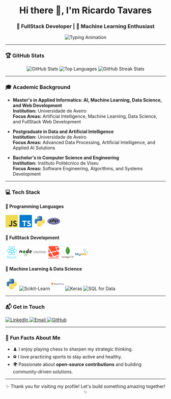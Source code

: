 <h1 align="center">Hi there 👋, I'm Ricardo Tavares</h1>
<h3 align="center">🚀 FullStack Developer | 🤖 Machine Learning Enthusiast</h3>

<p align="center">
  <img src="https://readme-typing-svg.herokuapp.com?color=F7F7F7&size=24&center=true&vCenter=true&width=600&lines=Welcome+to+my+GitHub+profile!;I+build+scalable+FullStack+applications.;I+explore+the+world+of+Machine+Learning!;Let's+create+innovative+solutions+together!" alt="Typing Animation">
</p>

---

### 🏆 **GitHub Stats**
<div align="center">
  <img 
    height="150"
    src="https://github-readme-stats.vercel.app/api?username=ricardotavaresit&show_icons=true&count_private=true&theme=radical&hide_border=true&hide=issues,contribs"
    alt="GitHub Stats"
  />
  <img
    height="150"
    src="https://github-readme-stats.vercel.app/api/top-langs/?username=ricardotavaresit&layout=compact&hide_border=true&theme=radical&langs_count=6&hide=jupyter%20notebook,tex,css,php"
    alt="Top Languages"
  />
  <img
    src="https://github-readme-streak-stats.herokuapp.com?user=ricardotavaresit&theme=radical&hide_border=true&background=FFFFFF00"
    alt="GitHub Streak Stats"
  />
</div>

---

### 🎓 Academic Background

- **Master's in Applied Informatics: AI, Machine Learning, Data Science, and Web Development**  
  **Institution:** Universidade de Aveiro  
  **Focus Areas:** Artificial Intelligence, Machine Learning, Data Science, and FullStack Web Development  

- **Postgraduate in Data and Artificial Intelligence**  
  **Institution:** Universidade de Aveiro  
  **Focus Areas:** Advanced Data Processing, Artificial Intelligence, and Applied AI Solutions  

- **Bachelor's in Computer Science and Engineering**  
  **Institution:** Instituto Politécnico de Viseu  
  **Focus Areas:** Software Engineering, Algorithms, and Systems Development  

---

### 💻 **Tech Stack**
#### 🔹 Programming Languages
<p align="left">
  <img src="https://raw.githubusercontent.com/devicons/devicon/master/icons/javascript/javascript-original.svg" alt="JavaScript" title="JavaScript" width="40" height="40"/>
  <img src="https://raw.githubusercontent.com/devicons/devicon/master/icons/typescript/typescript-original.svg" alt="TypeScript" title="TypeScript" width="40" height="40"/>
  <img src="https://raw.githubusercontent.com/devicons/devicon/master/icons/python/python-original.svg" alt="Python" title="Python" width="40" height="40"/>
  <img src="https://raw.githubusercontent.com/devicons/devicon/master/icons/php/php-original.svg" alt="PHP" title="PHP" width="40" height="40"/>
</p>

#### 🔹 FullStack Development
<p align="left">
  <img src="https://raw.githubusercontent.com/devicons/devicon/master/icons/react/react-original-wordmark.svg" alt="React" title="React" width="40" height="40"/>
  <img src="https://raw.githubusercontent.com/devicons/devicon/master/icons/nodejs/nodejs-original-wordmark.svg" alt="Node.js" title="Node.js" width="40" height="40"/>
  <img src="https://raw.githubusercontent.com/devicons/devicon/master/icons/express/express-original-wordmark.svg" alt="Express.js" title="Express.js" width="40" height="40"/>
  <img src="https://raw.githubusercontent.com/devicons/devicon/master/icons/laravel/laravel-plain-wordmark.svg" alt="Laravel" title="Laravel" width="40" height="40"/>
  <img src="https://raw.githubusercontent.com/devicons/devicon/master/icons/mongodb/mongodb-original-wordmark.svg" alt="MongoDB" title="MongoDB" width="40" height="40"/>
  <img src="https://raw.githubusercontent.com/devicons/devicon/master/icons/mysql/mysql-original-wordmark.svg" alt="MySQL" title="MySQL" width="40" height="40"/>
</p>

#### 🔹 Machine Learning & Data Science
<p align="left">
  <img src="https://raw.githubusercontent.com/devicons/devicon/master/icons/python/python-original.svg" alt="Python" title="Python" width="40" height="40"/>
  <img src="https://upload.wikimedia.org/wikipedia/commons/0/05/Scikit_learn_logo_small.svg" alt="Scikit-Learn" title="Scikit-Learn" width="40" height="40"/>
  <img src="https://raw.githubusercontent.com/devicons/devicon/master/icons/tensorflow/tensorflow-original-wordmark.svg" alt="TensorFlow" title="TensorFlow" width="40" height="40"/>
  <img src="https://upload.wikimedia.org/wikipedia/commons/a/ae/Keras_logo.svg" alt="Keras" title="Keras" width="40" height="40"/>
  <img src="https://upload.wikimedia.org/wikipedia/commons/8/87/Sql_database_model.svg" alt="SQL for Data" title="SQL for Data" width="40" height="40"/>
</p>

---

### 📬 **Get in Touch**
<p align="left">
  <a href="https://www.linkedin.com/in/ricardotavaresit/" target="_blank">
    <img src="https://img.shields.io/badge/LinkedIn-0077B5?style=for-the-badge&logo=linkedin&logoColor=white" alt="LinkedIn">
  </a>
  <a href="mailto:ricardotavares.dev@gmail.com">
    <img src="https://img.shields.io/badge/Email-D14836?style=for-the-badge&logo=gmail&logoColor=white" alt="Email">
  </a>
  <a href="https://github.com/ricardotavaresit" target="_blank">
    <img src="https://img.shields.io/badge/GitHub-100000?style=for-the-badge&logo=github&logoColor=white" alt="GitHub">
  </a>
</p>

---

### 🎯 **Fun Facts About Me**
- ♟️ I enjoy playing chess to sharpen my strategic thinking.
- ⚽ I love practicing sports to stay active and healthy.
- 🌍 Passionate about **open-source contributions** and building community-driven solutions.

---

<p align="center">✨ Thank you for visiting my profile! Let's build something amazing together! ✨</p>
